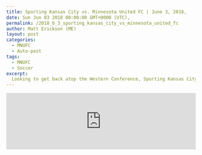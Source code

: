 ```yaml
---
title: Sporting Kansas City vs. Minnesota United FC | June 3, 2018,
date: Sun Jun 03 2018 00:00:00 GMT+0000 (UTC),
permalink: /2018_6_3_sporting_kansas_city_vs_minnesota_united_fc 
author: Matt Erickson (ME)
layout: post
categories:
  - MNUFC
  - Auto-post
tags:
  - MNUFC
  - Soccer
excerpt:
  Looking to get back atop the Western Conference, Sporting Kansas City welcome Minnesota United to Children's Mercy Park.
---
```

<div class='soccer-video-wrapper'>
<iframe class='soccer-video' width='100%' height='auto' frameborder='0' allowfullscreen src="https://www.mnufc.com/iframe-video?brightcove_id=5793133008001&brightcove_player_id=default&brightcove_account_id=5534894110001"></iframe>
</div>